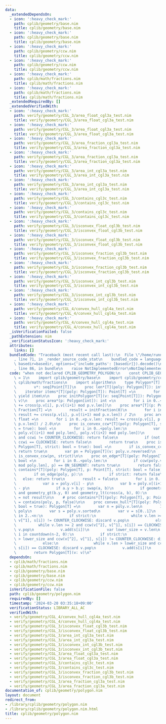 ```yaml
---
data:
  _extendedDependsOn:
  - icon: ':heavy_check_mark:'
    path: cplib/geometry/base.nim
    title: cplib/geometry/base.nim
  - icon: ':heavy_check_mark:'
    path: cplib/geometry/base.nim
    title: cplib/geometry/base.nim
  - icon: ':heavy_check_mark:'
    path: cplib/geometry/ccw.nim
    title: cplib/geometry/ccw.nim
  - icon: ':heavy_check_mark:'
    path: cplib/geometry/ccw.nim
    title: cplib/geometry/ccw.nim
  - icon: ':heavy_check_mark:'
    path: cplib/math/fractions.nim
    title: cplib/math/fractions.nim
  - icon: ':heavy_check_mark:'
    path: cplib/math/fractions.nim
    title: cplib/math/fractions.nim
  _extendedRequiredBy: []
  _extendedVerifiedWith:
  - icon: ':heavy_check_mark:'
    path: verify/geometry/CGL_3/area_float_cgl3a_test.nim
    title: verify/geometry/CGL_3/area_float_cgl3a_test.nim
  - icon: ':heavy_check_mark:'
    path: verify/geometry/CGL_3/area_float_cgl3a_test.nim
    title: verify/geometry/CGL_3/area_float_cgl3a_test.nim
  - icon: ':heavy_check_mark:'
    path: verify/geometry/CGL_3/area_fraction_cgl3a_test.nim
    title: verify/geometry/CGL_3/area_fraction_cgl3a_test.nim
  - icon: ':heavy_check_mark:'
    path: verify/geometry/CGL_3/area_fraction_cgl3a_test.nim
    title: verify/geometry/CGL_3/area_fraction_cgl3a_test.nim
  - icon: ':heavy_check_mark:'
    path: verify/geometry/CGL_3/area_int_cgl3a_test.nim
    title: verify/geometry/CGL_3/area_int_cgl3a_test.nim
  - icon: ':heavy_check_mark:'
    path: verify/geometry/CGL_3/area_int_cgl3a_test.nim
    title: verify/geometry/CGL_3/area_int_cgl3a_test.nim
  - icon: ':heavy_check_mark:'
    path: verify/geometry/CGL_3/contains_cgl3c_test.nim
    title: verify/geometry/CGL_3/contains_cgl3c_test.nim
  - icon: ':heavy_check_mark:'
    path: verify/geometry/CGL_3/contains_cgl3c_test.nim
    title: verify/geometry/CGL_3/contains_cgl3c_test.nim
  - icon: ':heavy_check_mark:'
    path: verify/geometry/CGL_3/isconvex_float_cgl3b_test.nim
    title: verify/geometry/CGL_3/isconvex_float_cgl3b_test.nim
  - icon: ':heavy_check_mark:'
    path: verify/geometry/CGL_3/isconvex_float_cgl3b_test.nim
    title: verify/geometry/CGL_3/isconvex_float_cgl3b_test.nim
  - icon: ':heavy_check_mark:'
    path: verify/geometry/CGL_3/isconvex_fraction_cgl3b_test.nim
    title: verify/geometry/CGL_3/isconvex_fraction_cgl3b_test.nim
  - icon: ':heavy_check_mark:'
    path: verify/geometry/CGL_3/isconvex_fraction_cgl3b_test.nim
    title: verify/geometry/CGL_3/isconvex_fraction_cgl3b_test.nim
  - icon: ':heavy_check_mark:'
    path: verify/geometry/CGL_3/isconvex_int_cgl3b_test.nim
    title: verify/geometry/CGL_3/isconvex_int_cgl3b_test.nim
  - icon: ':heavy_check_mark:'
    path: verify/geometry/CGL_3/isconvex_int_cgl3b_test.nim
    title: verify/geometry/CGL_3/isconvex_int_cgl3b_test.nim
  - icon: ':heavy_check_mark:'
    path: verify/geometry/CGL_4/convex_hull_cgl4a_test.nim
    title: verify/geometry/CGL_4/convex_hull_cgl4a_test.nim
  - icon: ':heavy_check_mark:'
    path: verify/geometry/CGL_4/convex_hull_cgl4a_test.nim
    title: verify/geometry/CGL_4/convex_hull_cgl4a_test.nim
  _isVerificationFailed: false
  _pathExtension: nim
  _verificationStatusIcon: ':heavy_check_mark:'
  attributes:
    links: []
  bundledCode: "Traceback (most recent call last):\n  File \"/home/runner/.local/lib/python3.10/site-packages/onlinejudge_verify/documentation/build.py\"\
    , line 71, in _render_source_code_stat\n    bundled_code = language.bundle(stat.path,\
    \ basedir=basedir, options={'include_paths': [basedir]}).decode()\n  File \"/home/runner/.local/lib/python3.10/site-packages/onlinejudge_verify/languages/nim.py\"\
    , line 86, in bundle\n    raise NotImplementedError\nNotImplementedError\n"
  code: "when not declared CPLIB_GEOMETRY_POLYGON:\n    const CPLIB_GEOMETRY_POLYGON*\
    \ = 1\n    import cplib/geometry/base\n    import cplib/geometry/ccw\n    import\
    \ cplib/math/fractions\n    import algorithm\n    type Polygon*[T] = object\n\
    \        v*: seq[Point[T]]\n    proc len*[T](poly: Polygon[T]): int = poly.v.len\n\
    \    iterator items*[T](poly: Polygon[T]): Point[T] =\n        for item in poly.v:\
    \ yield item\n\n    proc initPolygon*[T](v: seq[Point[T]]): Polygon[T] = Polygon[T](v:\
    \ v)\n    proc area*(p: Polygon[int]): int =\n        for i in 0..<p.v.len: result\
    \ += cross(p.v[i], p.v[(i+1) mod p.v.len])\n    proc area*[T](p: Polygon[Fraction[T]]):\
    \ Fraction[T] =\n        result = initFraction(0)\n        for i in 0..<p.v.len:\
    \ result += cross(p.v[i], p.v[(i+1) mod p.v.len]) / 2\n    proc area*(p: Polygon[float]):\
    \ float =\n        for i in 0..<p.v.len: result += cross(p.v[i], p.v[(i+1) mod\
    \ p.v.len]) / 2.0\n\n    proc is_convex_ccw*[T](poly: Polygon[T], strict: bool\
    \ = true): bool =\n        for i in 0..<poly.len:\n            var ccwi = ccw(poly.v[i],\
    \ poly.v[(i+1) mod poly.len], poly.v[(i+2) mod poly.len])\n            if strict\
    \ and ccwi != COUNTER_CLOCKWISE: return false\n            if (not strict) and\
    \ ccwi == CLOCKWISE: return false\n        return true\n    proc is_convex*[T](poly:\
    \ Polygon[T], strict: bool = true): bool =\n        if is_convex_ccw(poly, strict):\
    \ return true\n        var pn = Polygon[T](v: poly.v.reversed)\n        return\
    \ is_convex_ccw(pn, strict)\n\n    proc on_edge*[T](poly: Polygon[T], p: Point[T]):\
    \ bool =\n        for i in 0..<poly.len:\n            if ccw(poly.v[i], poly.v[(i+1)\
    \ mod poly.len], p) == ON_SEGMENT: return true\n        return false\n    proc\
    \ contains*[T](poly: Polygon[T], p: Point[T], strict: bool = false): bool =\n\
    \        if on_edge(poly, p):\n            if strict: return false\n         \
    \   else: return true\n        result = false\n        for i in 0..<poly.len:\n\
    \            var a = poly.v[i] - p\n            var b = poly.v[(i+1) mod poly.len]\
    \ - p\n            if a.y > b.y: swap(a, b)\n            if geometry_le(a.y, 0)\
    \ and geometry_gt(b.y, 0) and geometry_lt(cross(a, b), 0):\n                result\
    \ = not result\n\n    # proc contains*[T](poly: Polygon[T], p: Point[T]): bool\
    \ = contains(poly, p, false)\n\n    proc convex_hull*[T](poly: Polygon[T], strict:\
    \ bool = true): Polygon[T] =\n        var n = poly.v.len\n        if n < 3: return\
    \ poly\n        var s = poly.v.sorted\n        var v = s[0..1]\n        for i\
    \ in 2..<n:\n            if strict:\n                while v.len >= 2 and ccw(v[^2],\
    \ v[^1], s[i]) != COUNTER_CLOCKWISE: discard v.pop\n            else:\n      \
    \          while v.len >= 2 and ccw(v[^2], v[^1], s[i]) == CLOCKWISE: discard\
    \ v.pop\n            v.add(s[i])\n        var lower_size = v.len\n        for\
    \ i in countdown(n-2, 0):\n            if strict:\n                while v.len\
    \ > lower_size and ccw(v[^2], v[^1], s[i]) != COUNTER_CLOCKWISE: discard v.pop\n\
    \            else:\n                while v.len > lower_size and ccw(v[^2], v[^1],\
    \ s[i]) == CLOCKWISE: discard v.pop\n            v.add(s[i])\n        v.delete(0)\n\
    \        return Polygon[T](v: v)\n"
  dependsOn:
  - cplib/math/fractions.nim
  - cplib/math/fractions.nim
  - cplib/geometry/base.nim
  - cplib/geometry/base.nim
  - cplib/geometry/ccw.nim
  - cplib/geometry/ccw.nim
  isVerificationFile: false
  path: cplib/geometry/polygon.nim
  requiredBy: []
  timestamp: '2024-03-20 03:35:18+09:00'
  verificationStatus: LIBRARY_ALL_AC
  verifiedWith:
  - verify/geometry/CGL_4/convex_hull_cgl4a_test.nim
  - verify/geometry/CGL_4/convex_hull_cgl4a_test.nim
  - verify/geometry/CGL_3/isconvex_float_cgl3b_test.nim
  - verify/geometry/CGL_3/isconvex_float_cgl3b_test.nim
  - verify/geometry/CGL_3/area_int_cgl3a_test.nim
  - verify/geometry/CGL_3/area_int_cgl3a_test.nim
  - verify/geometry/CGL_3/isconvex_int_cgl3b_test.nim
  - verify/geometry/CGL_3/isconvex_int_cgl3b_test.nim
  - verify/geometry/CGL_3/area_float_cgl3a_test.nim
  - verify/geometry/CGL_3/area_float_cgl3a_test.nim
  - verify/geometry/CGL_3/contains_cgl3c_test.nim
  - verify/geometry/CGL_3/contains_cgl3c_test.nim
  - verify/geometry/CGL_3/isconvex_fraction_cgl3b_test.nim
  - verify/geometry/CGL_3/isconvex_fraction_cgl3b_test.nim
  - verify/geometry/CGL_3/area_fraction_cgl3a_test.nim
  - verify/geometry/CGL_3/area_fraction_cgl3a_test.nim
documentation_of: cplib/geometry/polygon.nim
layout: document
redirect_from:
- /library/cplib/geometry/polygon.nim
- /library/cplib/geometry/polygon.nim.html
title: cplib/geometry/polygon.nim
---
```

